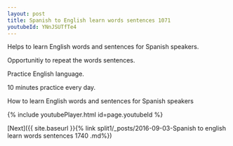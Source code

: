```yaml
---
layout: post
title: Spanish to English learn words sentences 1071 
youtubeId: YNnJSUTfTe4
---
```

 
 
Helps to learn English words and sentences for Spanish speakers.

Opportunitiy to repeat the words sentences. 

Practice English language. 
 
10 minutes practice every day. 
 
How to learn English words and sentences for Spanish speakers 
 
{% include youtubePlayer.html id=page.youtubeId %}
 
 
[Next]({{ site.baseurl }}{% link  split1/_posts/2016-09-03-Spanish to english learn words sentences 1740 .md%})
 
